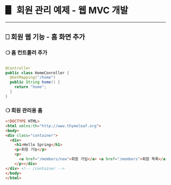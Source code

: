 # ▋ 회원 관리 예제 - 웹 MVC 개발
*****

## ⎕ 회원 웹 기능 - 홈 화면 추가

### ❍ 홈 컨트롤러 추가
```java

@Controller
public class HomeConroller {
  @GetMapping("/home")
  public String home() {
    return "home";
  }
}
```

### ❍ 회원 관리용 홈
```html
<!DOCTYPE HTML>
<html xmlns:th="http://www.thymeleaf.org">
<body>
<div class="container">
  <div>
    <h1>Hello Spring</h1>
    <p>회원 기능</p>
    <p>
      <a href="/members/new">회원 가입</a> <a href="/members">회원 목록</a>
    </p></div>
</div> <!-- /container -->
</body>
</html>
```